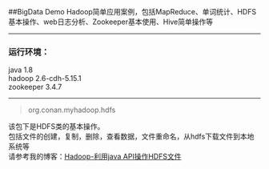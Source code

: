 ##BigData Demo
Hadoop简单应用案例，包括MapReduce、单词统计、HDFS基本操作、web日志分析、Zookeeper基本使用、Hive简单操作等    
  
------------------------------
### 运行环境：  
java 1.8  
hadoop 2.6-cdh-5.15.1  
zookeeper 3.4.7  
  
  
------------------------------
>org.conan.myhadoop.hdfs    

该包下是HDFS类的基本操作。  
包括文件的创建，复制，删除，查看数据，文件重命名，从hdfs下载文件到本地系统等  
请参考我的博客：[Hadoop-利用java API操作HDFS文件](http://blog.csdn.net/u010156024/article/details/50113273)  
  
